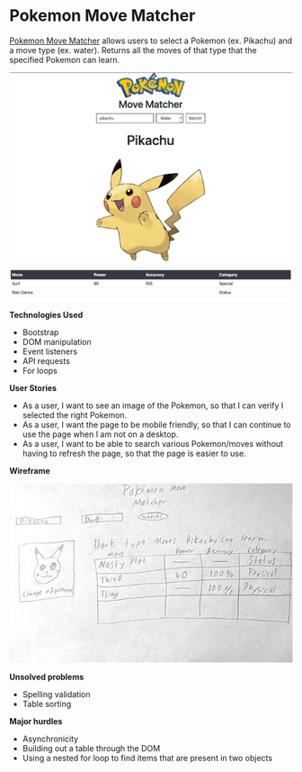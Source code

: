 # Pokemon Move Matcher
[Pokemon Move Matcher](https://howardnguyen714.github.io/pokemon-move-matcher/) allows users to select a Pokemon (ex. Pikachu) and a move type (ex. water). Returns all the moves of that type that the specified Pokemon can learn.

![app screenshot](https://github.com/howardnguyen714/pokemon-move-matcher/blob/main/images/app-screenshot.png)

**Technologies Used**

* Bootstrap
* DOM manipulation
* Event listeners
* API requests
* For loops

**User Stories**

* As a user, I want to see an image of the Pokemon, so that I can verify I selected the right Pokemon.
* As a user, I want the page to be mobile friendly, so that I can continue to use the page when I am not on a desktop.
* As a user, I want to be able to search various Pokemon/moves without having to refresh the page, so that the page is easier to use.

**Wireframe**

![wireframe image](https://github.com/howardnguyen714/pokemon-move-matcher/blob/main/images/wireframe.jpg)

**Unsolved problems**

* Spelling validation
* Table sorting

**Major hurdles**

* Asynchronicity
* Building out a table through the DOM
* Using a nested for loop to find items that are present in two objects

